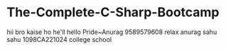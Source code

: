 # The-Complete-C-Sharp-Bootcamp
hii bro kaise ho 
he'll 
hello 
Pride~Anurag 
9589579608
relax anurag 
sahu sahu 1098CA221024
college school 
